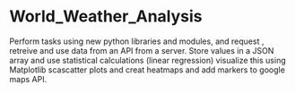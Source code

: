 # World_Weather_Analysis
Perform tasks using new python libraries and modules, and request , retreive and use data from an API from a server. Store values in a JSON array and use statistical calculations (linear regression) visualize this using Matplotlib scascatter plots and creat heatmaps and add markers to google maps API.  
